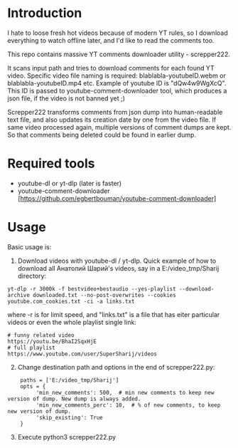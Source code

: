 # Introduction

I hate to loose fresh hot videos because of modern YT rules, so I download everything to watch offline later, and I'd like to read the comments too.

This repo contains massive YT comments downloader utility - screpper222.

It scans input path and tries to download comments for each found YT video. Specific video file naming is required: blablabla-youtubeID.webm or blablabla-youtubeID.mp4 etc.
Example of youtube ID is "dQw4w9WgXcQ". This ID is passed to youtube-comment-downloader tool, which produces a json file, if the video is not banned yet ;)

Screpper222 transforms comments from json dump into human-readable text file, and also updates its creation date by one from the video file.
If same video processed again, multiple versions of comment dumps are kept. So that comments being deleted could be found in earlier dump.

# Required tools

* youtube-dl or yt-dlp (later is faster) 
* youtube-comment-downloader [https://github.com/egbertbouman/youtube-comment-downloader]

# Usage

Basic usage is:
1. Download videos with youtube-dl / yt-dlp. Quick example of how to download all Анатолий Шарий's videos, say in a E:/video_tmp/Sharij directory:
```
yt-dlp -r 3000k -f bestvideo+bestaudio --yes-playlist --download-archive downloaded.txt --no-post-overwrites --cookies youtube.com_cookies.txt -ci -a links.txt 
```
where -r is for limit speed, and "links.txt" is a file that has eiter particular videos or even the whole playlist single link:
```
# funny related video
https://youtu.be/BhaI2SqxHjE
# full playlist
https://www.youtube.com/user/SuperSharij/videos
```

2. Change destination path and options in the end of screpper222.py:
```
    paths = ['E:/video_tmp/Sharij']
    opts = {
         'min_new_comments': 500,  # min new comments to keep new version of dump. New dump is always added.
         'min_new_comments_perc': 10,  # % of new comments, to keep new version of dump.
         'skip_existing': True
    }
```
3. Execute
   python3 screpper222.py 
